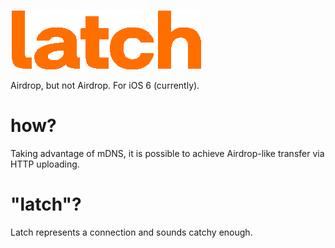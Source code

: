 <a href="https://latch.kentest.net"><img src="latch.gif"></a>

Airdrop, but not Airdrop. For iOS 6 (currently).

# how?
Taking advantage of mDNS, it is possible to achieve Airdrop-like transfer via HTTP uploading.

# "latch"?
Latch represents a connection and sounds catchy enough.
